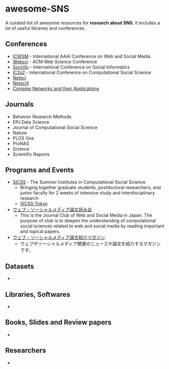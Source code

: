# awesome-SNS
A curated list of awesome resources for **research about SNS**. it includes a lot of useful libraries and conferences.

## Conferences
- [ICWSM](https://www.icwsm.org/2024/index.html/) - International AAAI Conference on Web and Social Media
- [Websci](https://websci23.webscience.org/)  - ACM Web Science Conference
- [Socinfo](https://www.dcs.gla.ac.uk/socinfo2022/) - International Conference on Social Informatics
- [IC2s2](https://www.ic2s2.org/) - International Conference on Computational Social Science
- [Netsci](https://netsci2023.wixsite.com/netsci2023) 
- [NetsciX](https://cnet.fi.uba.ar/netscix23/)
- [Complex Networks and their Applications](https://complexnetworks.org/)

## Journals
- Behavior Research Methods
- EPJ Data Science
- Journal of Computational Social Science
- Nature
- PLOS One
- ProNAS
- Science
- Scientific Reports

## Programs and Events
- [SICSS](https://sicss.io/) - The Summer Institutes in Computational Social Science
  - Bringing together graduate students, postdoctoral researchers, and junior faculty for 2 weeks of intensive study and interdisciplinary research
  - [SICSS-Tokyo](https://sicss.io/2023/tokyo/)
- [ウェブ・ソーシャルメディア論文読み会](https://sites.google.com/view/web-socialmedia-study/home)
  - This is the Journal Club of Web and Social Media in Japan. The purpose of club is to deepen the understanding of computational social sciences related to web and social media by reading important and topical papers.
- [ウェブ・ソーシャルメディア論文紹介マガジン](https://note.com/m_datasci/m/m0cdd40d502be)
  - ウェブやソーシャルメディア関連のニュースや論文を紹介するマガジンです。

## Datasets
- 

## Libraries, Softwares
- 

## Books, Slides and Review papers
- 

## Researchers
- 
